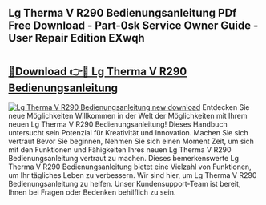 ## Lg Therma V R290 Bedienungsanleitung PDf Free Download - Part-0sk Service Owner Guide - User Repair Edition EXwqh

# <h2><a href="http://df36em.blite.top/?on=Lg+Therma+V+R290+Bedienungsanleitung">🔗Download 👉🔴 Lg Therma V R290 Bedienungsanleitung</a></h2>

[![Lg Therma V R290 Bedienungsanleitung new download](https://i.imgur.com/lujVjoI.png)](http://df36em.blite.top/?on=Lg+Therma+V+R290+Bedienungsanleitung)
Entdecken Sie neue Möglichkeiten Willkommen in der Welt der Möglichkeiten mit Ihrem neuen Lg Therma V R290 Bedienungsanleitung! Dieses Handbuch untersucht sein Potenzial für Kreativität und Innovation. Machen Sie sich vertraut Bevor Sie beginnen, Nehmen Sie sich einen Moment Zeit, um sich mit den Funktionen und Fähigkeiten Ihres neuen Lg Therma V R290 Bedienungsanleitung vertraut zu machen. Dieses bemerkenswerte Lg Therma V R290 Bedienungsanleitung bietet eine Vielzahl von Funktionen, um Ihr tägliches Leben zu verbessern. Wir sind hier, um Lg Therma V R290 Bedienungsanleitung zu helfen. Unser Kundensupport-Team ist bereit, Ihnen bei Fragen oder Bedenken behilflich zu sein.
